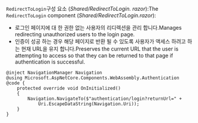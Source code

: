 <span data-ttu-id="07b7d-101">`RedirectToLogin`구성 요소 (*Shared/RedirectToLogin. razor*):</span><span class="sxs-lookup"><span data-stu-id="07b7d-101">The `RedirectToLogin` component (*Shared/RedirectToLogin.razor*):</span></span>

* <span data-ttu-id="07b7d-102">로그인 페이지에 대 한 권한 없는 사용자의 리디렉션을 관리 합니다.</span><span class="sxs-lookup"><span data-stu-id="07b7d-102">Manages redirecting unauthorized users to the login page.</span></span>
* <span data-ttu-id="07b7d-103">인증이 성공 하는 경우 해당 페이지로 반환 될 수 있도록 사용자가 액세스 하려고 하는 현재 URL을 유지 합니다.</span><span class="sxs-lookup"><span data-stu-id="07b7d-103">Preserves the current URL that the user is attempting to access so that they can be returned to that page if authentication is successful.</span></span>

```razor
@inject NavigationManager Navigation
@using Microsoft.AspNetCore.Components.WebAssembly.Authentication
@code {
    protected override void OnInitialized()
    {
        Navigation.NavigateTo($"authentication/login?returnUrl=" +
            Uri.EscapeDataString(Navigation.Uri));
    }
}
```
